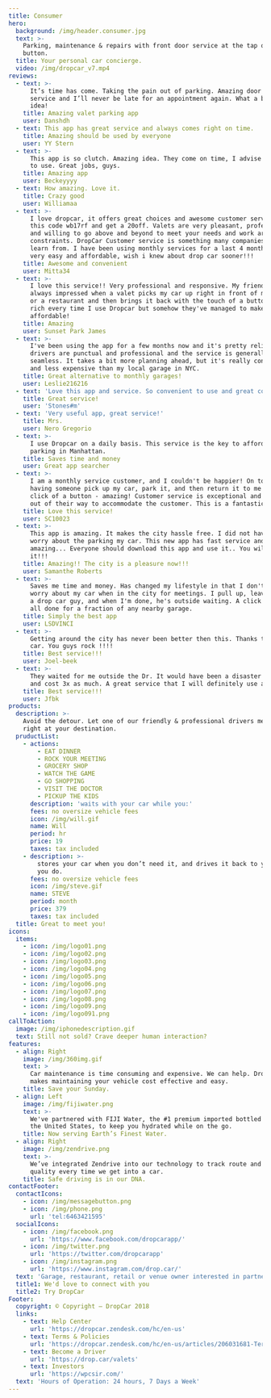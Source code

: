 ```yaml
---
title: Consumer
hero:
  background: /img/header.consumer.jpg
  text: >-
    Parking, maintenance & repairs with front door service at the tap of a
    button.
  title: Your personal car concierge.
  video: /img/dropcar_v7.mp4
reviews:
  - text: >-
      It’s time has come. Taking the pain out of parking. Amazing door to door
      service and I’ll never be late for an appointment again. What a brilliant
      idea!
    title: Amazing valet parking app
    user: Danshdh
  - text: This app has great service and always comes right on time.
    title: Amazing should be used by everyone
    user: YY Stern
  - text: >-
      This app is so clutch. Amazing idea. They come on time, I advise everyone
      to use. Great jobs, guys.
    title: Amazing app
    user: Beckeyyyy
  - text: How amazing. Love it.
    title: Crazy good
    user: Williamaa
  - text: >-
      I love dropcar, it offers great choices and awesome customer service. Use
      this code wb17rf and get a 20off. Valets are very pleasant, professional
      and willing to go above and beyond to meet your needs and work around your
      constraints. DropCar Customer service is something many companies should
      learn from. I have been using monthly services for a last 4 month, it is
      very easy and affordable, wish i knew about drop car sooner!!!
    title: Awesome and convenient
    user: Mitta34
  - text: >-
      I love this service!! Very professional and responsive. My friends are
      always impressed when a valet picks my car up right in front of my office
      or a restaurant and then brings it back with the touch of a button. I feel
      rich every time I use Dropcar but somehow they've managed to make it
      affordable! 
    title: Amazing
    user: Sunset Park James
  - text: >-
      I've been using the app for a few months now and it's pretty reliable! The
      drivers are punctual and professional and the service is generally
      seamless. It takes a bit more planning ahead, but it's really convenient
      and less expensive than my local garage in NYC.
    title: Great alternative to monthly garages!
    user: Leslie216216
  - text: 'Love this app and service. So convenient to use and great communication! '
    title: Great service!
    user: 'Stones#m'
  - text: 'Very useful app, great service!'
    title: Mrs.
    user: Nero Gregorio
  - text: >-
      I use Dropcar on a daily basis. This service is the key to affordable
      parking in Manhattan.
    title: Saves time and money
    user: Great app searcher
  - text: >-
      I am a monthly service customer, and I couldn't be happier! On top of
      having someone pick up my car, park it, and then return it to me at the
      click of a button - amazing! Customer service is exceptional and they go
      out of their way to accommodate the customer. This is a fantastic company!
    title: Love this service!
    user: SC10023
  - text: >-
      This app is amazing. It makes the city hassle free. I did not have to
      worry about the parking my car. This new app has fast service and is
      amazing... Everyone should download this app and use it.. You will love
      it!!!
    title: Amazing!! The city is a pleasure now!!!
    user: Samanthe Roberts
  - text: >-
      Saves me time and money. Has changed my lifestyle in that I don't have to
      worry about my car when in the city for meetings. I pull up, leave it with
      a drop car guy, and when I'm done, he's outside waiting. A click and it's
      all done for a fraction of any nearby garage.
    title: Simply the best app
    user: LSDVINCI
  - text: >-
      Getting around the city has never been better then this. Thanks to drop
      car. You guys rock !!!!
    title: Best service!!!
    user: Joel-beek
  - text: >-
      They waited for me outside the Dr. It would have been a disaster to park
      and cost 3x as much. A great service that I will definitely use again!!!
    title: Best service!!!
    user: Jfbk
products:
  description: >-
    Avoid the detour. Let one of our friendly & professional drivers meet you
    right at your destination.
  pruductList:
    - actions:
        - EAT DINNER
        - ROCK YOUR MEETING
        - GROCERY SHOP
        - WATCH THE GAME
        - GO SHOPPING
        - VISIT THE DOCTOR
        - PICKUP THE KIDS
      description: 'waits with your car while you:'
      fees: no oversize vehicle fees
      icon: /img/will.gif
      name: Will
      period: hr
      price: 19
      taxes: tax included
    - description: >-
        stores your car when you don’t need it, and drives it back to you when
        you do.
      fees: no oversize vehicle fees
      icon: /img/steve.gif
      name: STEVE
      period: month
      price: 379
      taxes: tax included
  title: Great to meet you!
icons:
  items:
    - icon: /img/logo01.png
    - icon: /img/logo02.png
    - icon: /img/logo03.png
    - icon: /img/logo04.png
    - icon: /img/logo05.png
    - icon: /img/logo06.png
    - icon: /img/logo07.png
    - icon: /img/logo08.png
    - icon: /img/logo09.png
    - icon: /img/logo091.png
callToAction:
  image: /img/iphonedescription.gif
  text: Still not sold? Crave deeper human interaction?
features:
  - align: Right
    image: /img/360img.gif
    text: >
      Car maintenance is time consuming and expensive. We can help. DropCar 360
      makes maintaining your vehicle cost effective and easy.
    title: Save your Sunday.
  - align: Left
    image: /img/fijiwater.png
    text: >-
      We've partnered with FIJI Water, the #1 premium imported bottled water in
      the United States, to keep you hydrated while on the go.
    title: Now serving Earth’s Finest Water.
  - align: Right
    image: /img/zendrive.png
    text: >-
      We’ve integrated Zendrive into our technology to track route and drive
      quality every time we get into a car.
    title: Safe driving is in our DNA.
contactFooter:
  contactIcons:
    - icon: /img/messagebutton.png
    - icon: /img/phone.png
      url: 'tel:6463421595'
  socialIcons:
    - icon: /img/facebook.png
      url: 'https://www.facebook.com/dropcarapp/'
    - icon: /img/twitter.png
      url: 'https://twitter.com/dropcarapp'
    - icon: /img/instagram.png
      url: 'https://www.instagram.com/drop.car/'
  text: 'Garage, restaurant, retail or venue owner interested in partnering?'
  title1: We'd love to connect with you
  title2: Try DropCar
Footer:
  copyright: © Copyright – DropCar 2018
  links:
    - text: Help Center
      url: 'https://dropcar.zendesk.com/hc/en-us'
    - text: Terms & Policies
      url: 'https://dropcar.zendesk.com/hc/en-us/articles/206031681-Terms-Conditions'
    - text: Become a Driver
      url: 'https://drop.car/valets'
    - text: Investors
      url: 'https://wpcsir.com/'
  text: 'Hours of Operation: 24 hours, 7 Days a Week'
---
```


